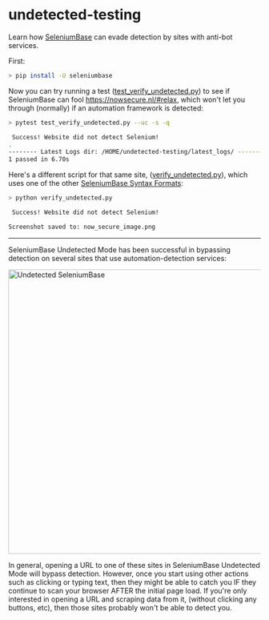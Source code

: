 # undetected-testing

Learn how [SeleniumBase](https://github.com/seleniumbase/SeleniumBase) can evade detection by sites with anti-bot services.

First:

```bash
> pip install -U seleniumbase
```

Now you can try running a test ([test_verify_undetected.py](https://github.com/mdmintz/undetected-testing/blob/master/test_verify_undetected.py)) to see if SeleniumBase can fool https://nowsecure.nl/#relax, which won't let you through (normally) if an automation framework is detected:

```bash
> pytest test_verify_undetected.py --uc -s -q

 Success! Website did not detect Selenium!
.
-------- Latest Logs dir: /HOME/undetected-testing/latest_logs/ ---------
1 passed in 6.70s
```

Here's a different script for that same site, ([verify_undetected.py](https://github.com/mdmintz/undetected-testing/blob/master/verify_undetected.py)), which uses one of the other [SeleniumBase Syntax Formats](https://github.com/seleniumbase/SeleniumBase/blob/master/help_docs/syntax_formats.md):

```bash
> python verify_undetected.py

 Success! Website did not detect Selenium!

Screenshot saved to: now_secure_image.png
```

--------

SeleniumBase Undetected Mode has been successful in bypassing detection on several sites that use automation-detection services:

<img width="568" alt="Undetected SeleniumBase" src="https://user-images.githubusercontent.com/6788579/213031519-0220d19f-e210-4858-b6b5-9253b112efe4.png">

In general, opening a URL to one of these sites in SeleniumBase Undetected Mode will bypass detection. However, once you start using other actions such as clicking or typing text, then they might be able to catch you IF they continue to scan your browser AFTER the initial page load. If you're only interested in opening a URL and scraping data from it, (without clicking any buttons, etc), then those sites probably won't be able to detect you.
